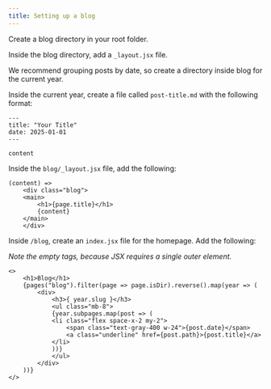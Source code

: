 ```yaml
---
title: Setting up a blog
---
```


Create a blog directory in your root folder.

Inside the blog directory, add a `_layout.jsx` file.

We recommend grouping posts by date, so create a directory inside blog for the current year.

Inside the current year, create a file called `post-title.md` with the following format:


```
---
title: "Your Title"
date: 2025-01-01
---

content
```


	
Inside the `blog/_layout.jsx` file, add the following:

```
(content) =>
    <div class="blog">
    <main>
        <h1>{page.title}</h1>
        {content}
    </main>
    </div>
```
	
Inside `/blog`, create an `index.jsx` file for the homepage. Add the following:

*Note the empty tags, because JSX requires a single outer element.*

```
<>
	<h1>Blog</h1>
	{pages("blog").filter(page => page.isDir).reverse().map(year => (
		<div>
			<h3>{ year.slug }</h3>
			<ul class="mb-8">
			{year.subpages.map(post => (
			<li class="flex space-x-2 my-2">
				<span class="text-gray-400 w-24">{post.date}</span>
				<a class="underline" href={post.path}>{post.title}</a>
			</li>
			))}
			</ul>
		</div>
	))}
</>
```
